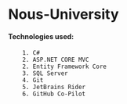 # Nous-University

#### Technologies used:
```
    1. C#
    2. ASP.NET CORE MVC
    2. Entity Framework Core
    3. SQL Server
    4. Git
    5. JetBrains Rider
    6. GitHub Co-Pilot